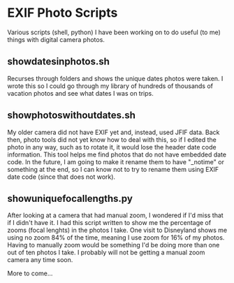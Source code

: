 # EXIF Photo Scripts

Various scripts (shell, python) I have been working on to do useful (to me) things with digital camera photos.

## showdatesinphotos.sh
Recurses through folders and shows the unique dates photos were taken. I wrote this so I could go through my library of hundreds of thousands of vacation photos and see what dates I was on trips.

## showphotoswithoutdates.sh
My older camera did not have EXIF yet and, instead, used JFIF data. Back then, photo tools did not yet know how to deal with this, so if I edited the photo in any way, such as to rotate it, it would lose the header date code information. This tool helps me find photos that do not have embedded date code. In the future, I am going to make it rename them to have "_notime" or something at the end, so I can know not to try to rename them using EXIF date code (since that does not work).

## showuniquefocallengths.py
After looking at a camera that had manual zoom, I wondered if I'd miss that if I didn't have it. I had this script written to show me the percentage of zooms (focal lenghts) in the photos I take. One visit to Disneyland shows me using no zoom 84% of the time, meaning I use zoom for 16% of my photos. Having to manually zoom would be something I'd be doing more than one out of ten photos I take. I probably will not be getting a manual zoom camera any time soon.

More to come...
